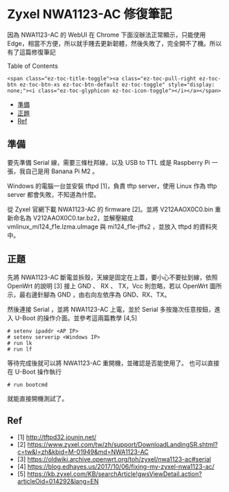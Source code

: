# Zyxel NWA1123-AC 修復筆記

因為 NWA1123-AC 的 WebUI 在 Chrome 下面沒辦法正常顯示，只能使用 Edge，相當不方便，所以就手賤去更新韌體，然後失敗了，完全開不了機。所以有了這篇修復筆記

<!--more-->

<div id="ez-toc-container" class="ez-toc-v2_0_17 counter-hierarchy counter-decimal ez-toc-grey">
  <div class="ez-toc-title-container">
    <p class="ez-toc-title">
      Table of Contents
    </p>
    
    <span class="ez-toc-title-toggle"><a class="ez-toc-pull-right ez-toc-btn ez-toc-btn-xs ez-toc-btn-default ez-toc-toggle" style="display: none;"><i class="ez-toc-glyphicon ez-toc-icon-toggle"></i></a></span>
  </div><nav>
  
  <ul class="ez-toc-list ez-toc-list-level-1">
    <li class="ez-toc-page-1 ez-toc-heading-level-2">
      <a class="ez-toc-link ez-toc-heading-1" href="https://blog.kojuro.date/2019/03/zyxel-nwa1123-ac-%e4%bf%ae%e5%be%a9%e7%ad%86%e8%a8%98/#%E6%BA%96%E5%82%99" title="準備">準備</a>
    </li>
    <li class="ez-toc-page-1 ez-toc-heading-level-2">
      <a class="ez-toc-link ez-toc-heading-2" href="https://blog.kojuro.date/2019/03/zyxel-nwa1123-ac-%e4%bf%ae%e5%be%a9%e7%ad%86%e8%a8%98/#%E6%AD%A3%E9%A1%8C" title="正題">正題</a>
    </li>
    <li class="ez-toc-page-1 ez-toc-heading-level-2">
      <a class="ez-toc-link ez-toc-heading-3" href="https://blog.kojuro.date/2019/03/zyxel-nwa1123-ac-%e4%bf%ae%e5%be%a9%e7%ad%86%e8%a8%98/#Ref" title="Ref">Ref</a>
    </li>
  </ul></nav>
</div>

## <span class="ez-toc-section" id="%E6%BA%96%E5%82%99"></span>準備<span class="ez-toc-section-end"></span>

要先準備 Serial 線，需要三條杜邦線，以及 USB to TTL 或是 Raspberry Pi 一張，我自己是用 Banana Pi M2 。

Windows 的電腦一台並安裝 tftpd [1]，負責 tftp server，使用 Linux 作為 tftp server 都會失敗，不知道為什麼。

從 Zyxel 官網下載 NWA1123-AC 的 firmware [2]。並將 V212AAOX0C0.bin 重新命名為 V212AAOX0C0.tar.bz2，並解壓縮成 vmlinux\_mi124\_f1e.lzma.uImage 與 mi124_f1e-jffs2 ，並放入 tftpd 的資料夾中。

## <span class="ez-toc-section" id="%E6%AD%A3%E9%A1%8C"></span>正題<span class="ez-toc-section-end"></span>

先將 NWA1123-AC 斷電並拆殼，天線是固定在上蓋，要小心不要扯到線，依照 OpenWrt 的說明 [3] 接上 GND 、 RX 、 TX，Vcc 則忽略，若以 OpenWrt 圖所示，最右邊針腳為 GND ，由右向左依序為 GND、RX、TX。

然後連接 Serial ，並將 NWA1123-AC 上電，並於 Serial 多按幾次任意按鈕，進入 U-Boot 的操作介面。並參考這兩篇教學 [4,5]

<pre class="wp-block-code"><code># setenv ipaddr &lt;AP IP>
# setenv serverip &lt;Windows IP>
# run lk
# run lf</code></pre>

等待完成後就可以將 NWA1123-AC 重開機，並確認是否能使用了。 也可以直接在 U-Boot 操作執行

<pre class="wp-block-code"><code># run bootcmd</code></pre>

就能直接開機測試了。

## <span class="ez-toc-section" id="Ref"></span>Ref<span class="ez-toc-section-end"></span>

  * [1] http://tftpd32.jounin.net/
  * [2] https://www.zyxel.com/tw/zh/support/DownloadLandingSR.shtml?c=tw&l=zh&kbid=M-01949&md=NWA1123-AC
  * [3] https://oldwiki.archive.openwrt.org/toh/zyxel/nwa1123-ac#serial
  * [4] https://blog.edhayes.us/2017/10/06/fixing-my-zyxel-nwa1123-ac/
  * [5] https://kb.zyxel.com/KB/searchArticle!gwsViewDetail.action?articleOid=014292&lang=EN

